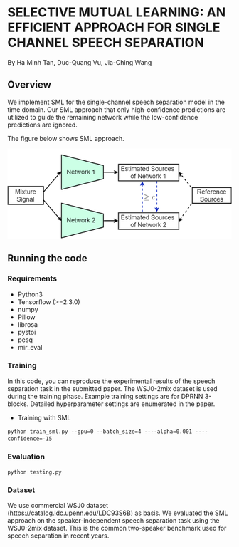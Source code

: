 # SELECTIVE MUTUAL LEARNING: AN EFFICIENT APPROACH FOR SINGLE CHANNEL SPEECH SEPARATION

By Ha Minh Tan, Duc-Quang Vu, Jia-Ching Wang

## Overview
We implement SML for the single-channel speech separation model in the time domain. 
Our SML approach that only high-confidence predictions are utilized to guide the remaining 
network while the low-confidence predictions are ignored. 

The figure below shows SML approach.
<p align="center">
  <img width="800" alt="fig_method" src="https://github.com/vdquang1991/selective_mutual_learning/blob/main/sml.png">
</p>


## Running the code

### Requirements
- Python3
- Tensorflow (>=2.3.0)
- numpy 
- Pillow
- librosa
- pystoi
- pesq
- mir_eval

### Training

In this code, you can reproduce the experimental results of the speech separation task in the submitted paper.
The WSJ0-2mix dataset is used during the training phase.
Example training settings are for DPRNN 3-blocks.
Detailed hyperparameter settings are enumerated in the paper.

- Training with SML
~~~
python train_sml.py --gpu=0 --batch_size=4 ----alpha=0.001 ----confidence=-15
~~~

### Evaluation

~~~
python testing.py 
~~~

### Dataset
We use commercial WSJ0 dataset (https://catalog.ldc.upenn.edu/LDC93S6B) as basis.
We evaluated the SML approach on the speaker-independent speech separation task 
using the WSJ0-2mix dataset. This is the common two-speaker benchmark used for 
speech separation in recent years.



